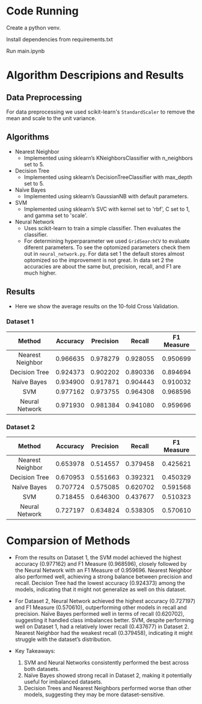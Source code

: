 # Code Running

Create a python venv.

Install dependencies from requirements.txt

Run main.ipynb

# Algorithm Descripions and Results

## Data Preprocessing

For data preprocessing we used scikit-learn's `StandardScaler` to remove the mean and scale to the unit variance.

## Algorithms
- Nearest Neighbor
    - Implemented using sklearn’s KNeighborsClassifier with n_neighbors set to 5.
- Decision Tree
    - Implemented using sklearn’s DecisionTreeClassifier with max_depth set to 5.
- Naïve Bayes
    - Implemented using sklearn’s GaussianNB with default parameters.
- SVM
    - Implemented using sklearn’s SVC with kernel set to 'rbf', C set to 1, and gamma set to 'scale'.
- Neural Network
    - Uses scikit-learn to train a simple classifier. Then evaluates the classifier.
    - For determining hyperparameter we used `GridSearchCV` to evaluate diferent parameters. To see the optomized parameters check them out in `neural_network.py`. For data set 1 the default stores almost optomized so the improvement is not great. In data set 2 the accuracies are about the same but, precision, recall, and F1 are much higher.

## Results
- Here we show the average results on the 10-fold Cross Validation.
### Dataset 1
| Method  | Accuracy | Precision |Recall |F1 Measure|
|:-------:|:-------:|:-------:|:-------:|:-------:|
| Nearest Neighbor |  0.966635  | 0.978279 | 0.928055  |  0.950699|
| Decision Tree |  0.924373  | 0.902202 | 0.890336  | 0.894694|
| Naïve Bayes |  0.934900 | 0.917871 | 0.904443  | 0.910032|
| SVM |  0.977162 |  0.973755 | 0.964308  |  0.968596|
| Neural Network |  0.971930 | 0.981384 | 0.941080 |   0.959696|

### Dataset 2
| Method  | Accuracy | Precision |Recall |F1 Measure|
|:-------:|:-------:|:-------:|:-------:|:-------:|
| Nearest Neighbor | 0.653978  | 0.514557 | 0.379458  |  0.425621|
| Decision Tree | 0.670953 | 0.551663 | 0.392321 | 0.450329|
| Naïve Bayes |  0.707724 | 0.575085| 0.620702 | 0.591568|
| SVM | 0.718455  | 0.646300 | 0.437677  |  0.510323|
| Neural Network |  0.727197 | 0.634824 | 0.538305  |  0.570610|

# Comparsion of Methods
- From the results on Dataset 1, the SVM model achieved the highest accuracy (0.977162) and F1 Measure (0.968596), closely followed by the Neural Network with an F1 Measure of 0.959696. Nearest Neighbor also performed well, achieving a strong balance between precision and recall. Decision Tree had the lowest accuracy (0.924373) among the models, indicating that it might not generalize as well on this dataset.

- For Dataset 2, Neural Network achieved the highest accuracy (0.727197) and F1 Measure (0.570610), outperforming other models in recall and precision. Naïve Bayes performed well in terms of recall (0.620702), suggesting it handled class imbalances better. SVM, despite performing well on Dataset 1, had a relatively lower recall (0.437677) in Dataset 2. Nearest Neighbor had the weakest recall (0.379458), indicating it might struggle with the dataset’s distribution.

- Key Takeaways:
	1.	SVM and Neural Networks consistently performed the best across both datasets.
	2.	Naïve Bayes showed strong recall in Dataset 2, making it potentially useful for imbalanced datasets.
	3.	Decision Trees and Nearest Neighbors performed worse than other models, suggesting they may be more dataset-sensitive.